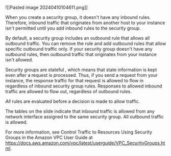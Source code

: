 ![[Pasted image 20240410104611.png]]

When you create a security group, it doesn't have any inbound rules. Therefore, inbound traffic that originates from another host to your instance isn't permitted until you add inbound rules to the security group.

By default, a security group includes an outbound rule that allows all outbound traffic. You can remove the rule and add outbound rules that allow specific outbound traffic only. If your security group doesn't have any outbound rules, then outbound traffic that originates from your instance isn't allowed.

Security groups are stateful , which means that state information is kept even after a request is processed. Thus, if you send a request from your instance, the response traffic for that request is allowed to flow in regardless of inbound security group rules. Responses to allowed inbound traffic are allowed to flow out, regardless of outbound rules.

*All* rules are evaluated before a decision is made to allow traffic.

The tables on the slide indicate that inbound traffic is allowed from any network interface assigned to the same security group. All outbound traffic is allowed.

For more information, see Control Traffic to Resources Using Security Groups in the Amazon VPC User Guide at
https://docs.aws.amazon.com/vpc/latest/userguide/VPC_SecurityGroups.html.